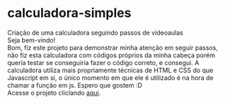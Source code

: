 # calculadora-simples
Criação de uma calculadora seguindo passos de vídeoaulas <br>
Seja bem-vindo! <br>
Bom, fiz este projeto para demonstrar minha atenção em seguir passos, não fiz esta calculadora com códigos próprios da minha cabeça porém queria testar se conseguiria 
fazer o código correto, e consegui. A calculadora utiliza mais propriamente técnicas de HTML e CSS do que Javascript em si, o único momento em que ele é utilizado é
na hora de chamar a função em js. Espero que gostem :D <br>
Acesse o projeto cliclando <a href="https://joaomouram.github.io/calculadora-simples/">aqui</a>.
